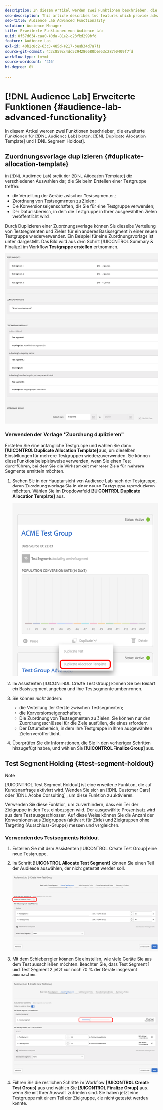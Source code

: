 ```yaml
---
description: In diesem Artikel werden zwei Funktionen beschrieben, die erweiterte Funktionen für die doppelte Zuordnungsvorlage für Audience Lab und die Segmentspeicherung bieten.
seo-description: This article describes two features which provide advanced functionality for Audience Lab  Duplicate Allocation Template and Segment Holdout.
seo-title: Audience Lab Advanced Functionality
solution: Audience Manager
title: Erweiterte Funktionen von Audience Lab
uuid: 0f57d634-caa0-40da-81a2-c23fbd299bfd
feature: Audience Lab
exl-id: 40b2c8c2-63c0-485d-8217-beab34d7a7f1
source-git-commit: 4d3c859cc4dc5294286680b0e63c287e0409f7fd
workflow-type: tm+mt
source-wordcount: '446'
ht-degree: 0%

---
```


# [!DNL Audience Lab] Erweiterte Funktionen {#audience-lab-advanced-functionality}

In diesem Artikel werden zwei Funktionen beschrieben, die erweiterte Funktionen für [!DNL Audience Lab] bieten: [!DNL Duplicate Allocation Template] und [!DNL Segment Holdout].

## Zuordnungsvorlage duplizieren {#duplicate-allocation-template}

<!-- 
<p>The <b>Allocation Template</b> represents how you split a test group into test segments and the way the test segments are mapped to destinations. </p>
 -->

In [!DNL Audience Lab] stellt der [!DNL Allocation Template] die verschiedenen Auswahlen dar, die Sie beim Erstellen einer Testgruppe treffen:

* die Verteilung der Geräte zwischen Testsegmenten;
* Zuordnung von Testsegmenten zu Zielen;
* Die Konversionseigenschaften, die Sie für eine Testgruppe verwenden;
* Der Datumsbereich, in dem die Testgruppe in Ihren ausgewählten Zielen veröffentlicht wird.

Durch Duplizieren einer Zuordnungsvorlage können Sie dieselbe Verteilung von Testsegmenten und Zielen für ein anderes Basissegment in einer neuen Testgruppe wiederverwenden. Ein Beispiel für eine Zuordnungsvorlage ist unten dargestellt. Das Bild wird aus dem Schritt [!UICONTROL Summary & Finalize] im Workflow **Testgruppe erstellen** entnommen.

![](assets/allocation_template_3.png)

<!--
With the option to duplicate allocation templates, you can increase your productivity when running multivariate tests as part of multivariate campaigns.
-->

### Verwenden der Vorlage &quot;Zuordnung duplizieren&quot;

Erstellen Sie eine anfängliche Testgruppe und wählen Sie dann **[!UICONTROL Duplicate Allocation Template]** aus, um dieselben Einstellungen für mehrere Testgruppen wiederzuverwenden. Sie können diese Funktion beispielsweise verwenden, wenn Sie einen Test durchführen, bei dem Sie die Wirksamkeit mehrerer Ziele für mehrere Segmente ermitteln möchten.

1. Suchen Sie in der Hauptansicht von Audience Lab nach der Testgruppe, deren Zuordnungsvorlage Sie in einer neuen Testgruppe reproduzieren möchten. Wählen Sie im Dropdownfeld **[!UICONTROL Duplicate Allocation Template]** aus.

   ![](assets/duplicate-allocation-template.png)

2. Im Assistenten [!UICONTROL Create Test Group] können Sie bei Bedarf ein Basissegment angeben und Ihre Testsegmente umbenennen.
3. Sie können *nicht* ändern:

   * die Verteilung der Geräte zwischen Testsegmenten;
   * die Konversionseigenschaften;
   * Die Zuordnung von Testsegmenten zu Zielen. Sie können nur den Zuordnungsschlüssel für die Ziele ausfüllen, die eines erfordern.
   * Der Datumsbereich, in dem Ihre Testgruppe in Ihren ausgewählten Zielen veröffentlicht.

4. Überprüfen Sie die Informationen, die Sie in den vorherigen Schritten hinzugefügt haben, und wählen Sie **[!UICONTROL Finalize Group]** aus.

## Test Segment Holding {#test-segment-holdout}

>[!NOTE]
>
>[!UICONTROL Test Segment Holdout] ist eine erweiterte Funktion, die auf Kundenanfrage aktiviert wird. Wenden Sie sich an [!DNL Customer Care] oder [!DNL Adobe Consulting] , um diese Funktion zu aktivieren.

Verwenden Sie diese Funktion, um zu verhindern, dass ein Teil der Zielgruppe in den Test einbezogen wird. Der ausgewählte Prozentsatz wird aus dem Test ausgeschlossen. Auf diese Weise können Sie die Anzahl der Konversionen aus Zielgruppen (aktiviert für Ziele) und Zielgruppen ohne Targeting (Ausschluss-Gruppe) messen und vergleichen.

<!--
<p>Note that this option is different to the control segment because it subtracts the percentage ................. You can withhold an audience group and still use a control segment. </p>
-->

### Verwenden des Testsegments Holdout

1. Erstellen Sie mit dem Assistenten [!UICONTROL Create Test Group] eine neue Testgruppe.
1. Im Schritt **[!UICONTROL Allocate Test Segment]** können Sie einen Teil der Audience auswählen, der nicht getestet werden soll.

   ![Listenelement](assets/test-segment-holdout.png)

1. Mit dem Schieberegler können Sie einstellen, wie viele Geräte Sie aus dem Test ausschließen möchten. Beachten Sie, dass Test Segment 1 und Test Segment 2 jetzt nur noch 70 % der Geräte insgesamt ausmachen.

   ![](assets/test-segment-holdout-selected.png)

1. Führen Sie die restlichen Schritte im Workflow **[!UICONTROL Create Test Group]** aus und wählen Sie **[!UICONTROL Finalize Group]** aus, wenn Sie mit Ihrer Auswahl zufrieden sind. Sie haben jetzt eine Testgruppe mit einem Teil der Zielgruppe, die nicht getestet werden konnte.
